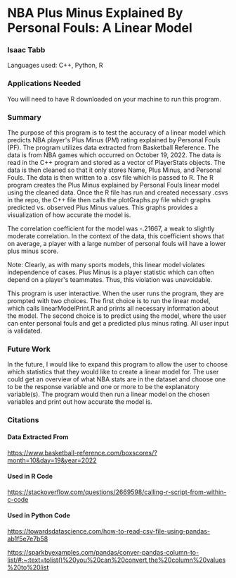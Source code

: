 # NBA Plus Minus Explained By Personal Fouls: A Linear Model
### Isaac Tabb

Languages used: C++, Python, R


### Applications Needed
You will need to have R downloaded on your machine to run this program.

### Summary
The purpose of this program is to test the accuracy of a linear model which predicts NBA player's Plus Minus (PM) rating explained by Personal Fouls (PF).
The program utilizes data extracted from Basketball Reference. The data is from NBA games which occurred on October 19, 2022. The data is read in the C++ program and stored as a vector of PlayerStats objects. The data is then cleaned so that it only stores Name, Plus Minus, and Personal Fouls. The data is then written to a .csv file which is passed to R. The R program creates the Plus Minus explained by Personal Fouls linear model using the cleaned data. Once the R file has run and created necessary .csvs in the repo, the C++ file then calls the plotGraphs.py file which graphs predicted vs. observed Plus Minus values. This graphs provides a visualization of how accurate the model is. 

The correlation coefficient for the model was -.21667, a weak to slightly moderate correlation. In the context of the data, this coefficient shows that on average, a player with a large number of personal fouls will have a lower plus minus score.

Note: Clearly, as with many sports models, this linear model violates independence of cases. Plus Minus is a player statistic which can often depend on a player's teammates. Thus, this violation was unavoidable. 

This program is user interactive. When the user runs the program, they are prompted with two choices. The first choice is to run the linear model, which calls linearModelPrint.R and prints all necessary information about the model. The second choice is to predict using the model, where the user can enter personal fouls and get a predicted plus minus rating. All user input is validated.

### Future Work
In the future, I would like to expand this program to allow the user to choose which statistics that they would like to create a linear model for.
The user could get an overview of what NBA stats are in the dataset and choose one to be the response variable and one or more to be the explanatory variable(s). The program would then run a linear model on the chosen variables and print out how accurate the model is. 

### Citations
#### Data Extracted From
https://www.basketball-reference.com/boxscores/?month=10&day=19&year=2022
#### Used in R Code
https://stackoverflow.com/questions/2669598/calling-r-script-from-within-c-code
#### Used in Python Code
https://towardsdatascience.com/how-to-read-csv-file-using-pandas-ab1f5e7e7b58


https://sparkbyexamples.com/pandas/conver-pandas-column-to-list/#:~:text=tolist()%20you%20can%20convert,the%20column%20values%20to%20list







